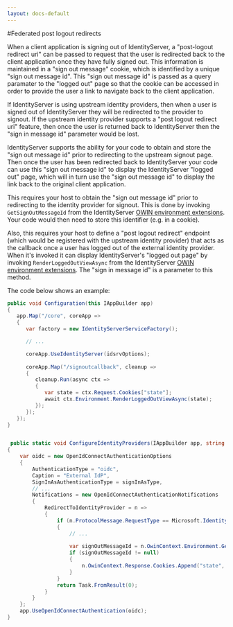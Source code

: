 ```yaml
---
layout: docs-default
---
```


#Federated post logout redirects

When a client application is signing out of IdentityServer, a "post-logout redirect uri" can be passed to request that the user is redirected back to the client application once they have fully signed out. This information is maintained in a "sign out message" cookie, which is identified by a unique "sign out message id". This "sign out message id" is passed as a query paramater to the "logged out" page so that the cookie can be accessed in order to provide the user a link to navigate back to the client application.

If IdentityServer is using upstream identity providers, then when a user is signed out of IdentityServer they will be redirected to the provider to signout. If the upstream identity provider supports a "post logout redirect uri" feature, then once the user is returned back to IdentityServer then the "sign in message id" parameter would be lost.

IdentityServer supports the ability for your code to obtain and store the "sign out message id" prior to redirecting to the upstream signout page. Then once the user has been redirected back to IdentityServer your code can use this "sign out message id" to display the IdentityServer "logged out" page, which will in turn use the "sign out message id" to display the link back to the original client application.

This requires your host to obtain the "sign out message id" prior to redirecting to the identity provider for signout. This is done by invoking `GetSignOutMessageId` from the IdentityServer [OWIN environment extensions](owin.html). Your code would then need to store this identifier (e.g. in a cookie).

Also, this requires your host to define a "post logout redirect" endpoint (which would be registered with the upstream identity provider) that acts as the callback once a user has logged out of the external identity provider. When it's invoked it can display IdentityServer's "logged out page" by invoking `RenderLoggedOutViewAsync` from the IdentityServer [OWIN environment extensions](owin.html). The "sign in message id" is a parameter to this method.

The code below shows an example:

```csharp
public void Configuration(this IAppBuilder app)
{
   app.Map("/core", coreApp =>
   {
      var factory = new IdentityServerServiceFactory();

      // ...

      coreApp.UseIdentityServer(idsrvOptions);
      
      coreApp.Map("/signoutcallback", cleanup =>
      {
         cleanup.Run(async ctx =>
         {
            var state = ctx.Request.Cookies["state"];
            await ctx.Environment.RenderLoggedOutViewAsync(state);
         });
      });
   });
}


 public static void ConfigureIdentityProviders(IAppBuilder app, string signInAsType)
{
    var oidc = new OpenIdConnectAuthenticationOptions
    {
        AuthenticationType = "oidc",
        Caption = "External IdP",
        SignInAsAuthenticationType = signInAsType,
        // ...
        Notifications = new OpenIdConnectAuthenticationNotifications
        {
            RedirectToIdentityProvider = n =>
            {
                if (n.ProtocolMessage.RequestType == Microsoft.IdentityModel.Protocols.OpenIdConnectRequestType.LogoutRequest)
                {
                    // ...
                
                    var signOutMessageId = n.OwinContext.Environment.GetSignOutMessageId();
                    if (signOutMessageId != null)
                    {
                        n.OwinContext.Response.Cookies.Append("state", signOutMessageId);
                    }
                }
                return Task.FromResult(0);
            }
        }
    };
    app.UseOpenIdConnectAuthentication(oidc);
}
```
